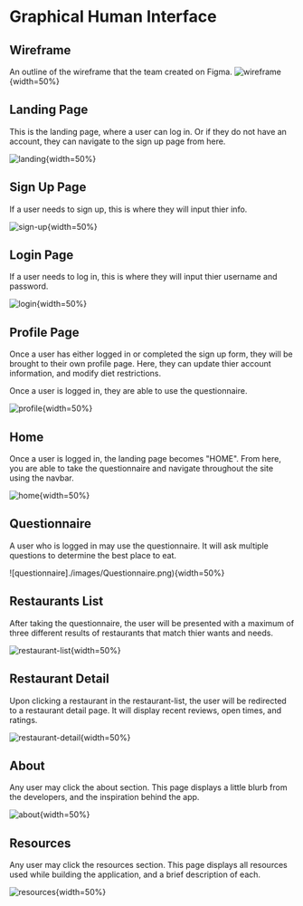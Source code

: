 # Graphical Human Interface

## Wireframe

An outline of the wireframe that the team created on Figma.
![wireframe](./images/Wireframe.png){width=50%}

## Landing Page

This is the landing page, where a user can log in. Or if they do not have an account, they can navigate to the sign up page from here.

![landing](./images/LandingPage.png){width=50%}

## Sign Up Page

If a user needs to sign up, this is where they will input thier info.

![sign-up](./images/SignUp.png){width=50%}

## Login Page

If a user needs to log in, this is where they will input thier username and password.

![login](./images/Login.png){width=50%}

## Profile Page

Once a user has either logged in or completed the sign up form, they will be brought to their own profile page. Here, they can update thier account information, and modify diet restrictions.

Once a user is logged in, they are able to use the questionnaire.

![profile](./images/Profile.png){width=50%}

## Home

Once a user is logged in, the landing page becomes "HOME". From here, you are able to take the questionnaire and navigate throughout the site using the navbar.

![home](./images/Home.png){width=50%}

## Questionnaire

A user who is logged in may use the questionnaire. It will ask multiple questions to determine the best place to eat.

![questionnaire]./images/Questionnaire.png){width=50%}

## Restaurants List

After taking the questionnaire, the user will be presented with a maximum of three different results of restaurants that match thier wants and needs.

![restaurant-list](./images/RestaurantList.png){width=50%}

## Restaurant Detail

Upon clicking a restaurant in the restaurant-list, the user will be redirected to a restaurant detail page. It will display recent reviews, open times, and ratings.

![restaurant-detail](./images/RestaurantDetail.png){width=50%}

## About

Any user may click the about section. This page displays a little blurb from the developers, and the inspiration behind the app.

![about](./images/About.png){width=50%}

## Resources

Any user may click the resources section. This page displays all resources used while building the application, and a brief description of each.

![resources](./images/Resources.png){width=50%}

